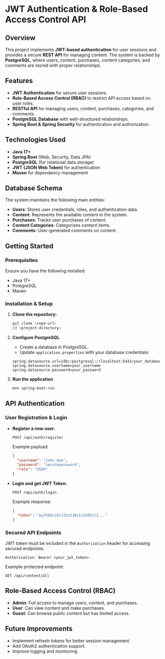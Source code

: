 # JWT Authentication & Role-Based Access Control API

## Overview
This project implements **JWT-based authentication** for user sessions and provides a secure **REST API** for managing content. The system is backed by **PostgreSQL**, where users, content, purchases, content categories, and comments are stored with proper relationships.

## Features
- **JWT Authentication** for secure user sessions.
- **Role-Based Access Control (RBAC)** to restrict API access based on user roles.
- **RESTful API** for managing users, content, purchases, categories, and comments.
- **PostgreSQL Database** with well-structured relationships.
- **Spring Boot & Spring Security** for authentication and authorization.

## Technologies Used
- **Java 17+**
- **Spring Boot** (Web, Security, Data JPA)
- **PostgreSQL** (for relational data storage)
- **JWT (JSON Web Token)** for authentication
- **Maven** for dependency management

## Database Schema
The system maintains the following main entities:
- **Users**: Stores user credentials, roles, and authentication data.
- **Content**: Represents the available content in the system.
- **Purchases**: Tracks user purchases of content.
- **Content Categories**: Categorizes content items.
- **Comments**: User-generated comments on content.

## Getting Started
### Prerequisites
Ensure you have the following installed:
- Java 17+
- PostgreSQL
- Maven

### Installation & Setup
1. **Clone the repository:**
   ```sh
   git clone <repo-url>
   cd <project-directory>
   ```

2. **Configure PostgreSQL**
   - Create a database in PostgreSQL.
   - Update `application.properties` with your database credentials:
   ```properties
   spring.datasource.url=jdbc:postgresql://localhost:5432/your_database
   spring.datasource.username=your_username
   spring.datasource.password=your_password
   ```

3. **Run the application**
   ```sh
   mvn spring-boot:run
   ```

## API Authentication
### User Registration & Login
- **Register a new user**:
  ```http
  POST /api/auth/register
  ```
  Example payload:
  ```json
  {
    "username": "john_doe",
    "password": "securepassword",
    "role": "USER"
  }
  ```

- **Login and get JWT Token**:
  ```http
  POST /api/auth/login
  ```
  Example response:
  ```json
  {
    "token": "eyJhbGciOiJIUzI1NiIsInR5cCI..."
  }
  ```

### Secured API Endpoints
JWT token must be included in the `Authorization` header for accessing secured endpoints:
```
Authorization: Bearer <your_jwt_token>
```

Example protected endpoint:
```http
GET /api/content/all
```

## Role-Based Access Control (RBAC)
- **Admin**: Full access to manage users, content, and purchases.
- **User**: Can view content and make purchases.
- **Guest**: Can browse public content but has limited access.

## Future Improvements
- Implement refresh tokens for better session management.
- Add OAuth2 authentication support.
- Improve logging and monitoring.





